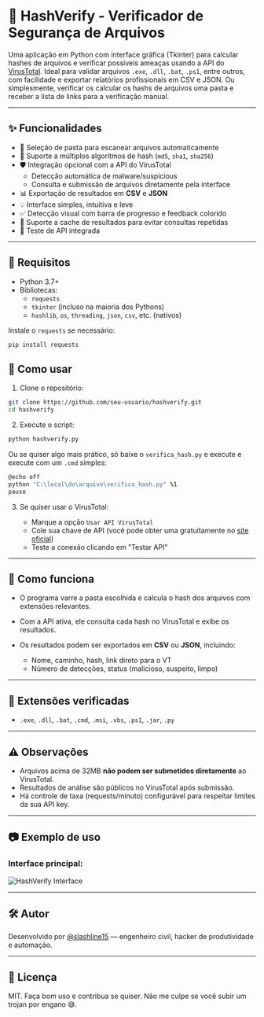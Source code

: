 # 🔐 HashVerify - Verificador de Segurança de Arquivos


Uma aplicação em Python com interface gráfica (Tkinter) para calcular hashes de arquivos e verificar possíveis ameaças usando a API do [VirusTotal](https://www.virustotal.com/). Ideal para validar arquivos `.exe`, `.dll`, `.bat`, `.ps1`, entre outros, com facilidade e exportar relatórios profissionais em CSV e JSON. Ou simplesmente, verificar os calcular os hashs de arquivos uma pasta e receber a lista de links para a verificação manual.

---

## ✨ Funcionalidades

- 📁 Seleção de pasta para escanear arquivos automaticamente
- 🔐 Suporte a múltiplos algoritmos de hash (`md5`, `sha1`, `sha256`)
- 🛡️ Integração opcional com a API do VirusTotal
  - Detecção automática de malware/suspicious
  - Consulta e submissão de arquivos diretamente pela interface
- 📊 Exportação de resultados em **CSV** e **JSON**
- 💡 Interface simples, intuitiva e leve
- ✅ Detecção visual com barra de progresso e feedback colorido
- 📌 Suporte a cache de resultados para evitar consultas repetidas
- 🧪 Teste de API integrada

---

## 🧪 Requisitos

- Python 3.7+
- Bibliotecas:
  - `requests`
  - `tkinter` (incluso na maioria dos Pythons)
  - `hashlib`, `os`, `threading`, `json`, `csv`, etc. (nativos)

Instale o `requests` se necessário:

```bash
pip install requests
```

## 🚀 Como usar

1. Clone o repositório:

```bash
git clone https://github.com/seu-usuario/hashverify.git
cd hashverify
```

2. Execute o script:

```bash
python hashverify.py
```

Ou se quiser algo mais prático, só baixe o `verifica_hash.py` e execute e execute com um `.cmd` simples:

```bash
@echo off
python "C:\local\do\arquivo\verifica_hash.py" %1
pause
```


3. Se quiser usar o VirusTotal:

   * Marque a opção `Usar API VirusTotal`
   * Cole sua chave de API (você pode obter uma gratuitamente no [site oficial](https://www.virustotal.com/gui/join-us))
   * Teste a conexão clicando em "Testar API"

---

## 🧠 Como funciona

* O programa varre a pasta escolhida e calcula o hash dos arquivos com extensões relevantes.
* Com a API ativa, ele consulta cada hash no VirusTotal e exibe os resultados.
* Os resultados podem ser exportados em **CSV** ou **JSON**, incluindo:

  * Nome, caminho, hash, link direto para o VT
  * Número de detecções, status (malicioso, suspeito, limpo)

---

## 📁 Extensões verificadas

* `.exe`, `.dll`, `.bat`, `.cmd`, `.msi`, `.vbs`, `.ps1`, `.jar`, `.py`

---

## ⚠️ Observações

* Arquivos acima de 32MB **não podem ser submetidos diretamente** ao VirusTotal.
* Resultados de análise são públicos no VirusTotal após submissão.
* Há controle de taxa (requests/minuto) configurável para respeitar limites da sua API key.

---

## 📷 Exemplo de uso

### Interface principal:

![HashVerify Interface](https://github.com/user-attachments/assets/7d9da1d2-d202-4599-9a45-905dfe076fcf)

---

## 🛠 Autor

Desenvolvido por [@slashline15](https://github.com/slashline15) — engenheiro civil, hacker de produtividade e automação.

---

## 📄 Licença

MIT. Faça bom uso e contribua se quiser. Não me culpe se você subir um trojan por engano 😅.
